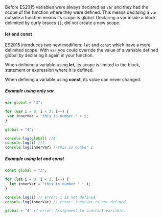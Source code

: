 Before ES2015 variables were always declared as `var` and they had the scope of the function where they were defined. 
This means declaring a `var` outside a function means its scope is global. Declaring a var inside a block delimited by curly braces `{}`, did not create a new scope. 

#### let and const

ES2015 introduces two new modifiers: `let` and `const` which have a more delimited scope. With `var` you could override the value of a variable defined global by declaring it again in your function.

 When defining a variable using **let**, its scope is limited to the block, statement or expression where it is defined.
 
 When defining a variable using **const**, its value can never changed. 

 ##### Example using only var

 ```javascript
var global = "3";

for (var i = 0; i < 2; i++) {
  var innerVar = "this is number " + i;
}

global = "4";

console.log(global) //4
console.log(i) //2
console.log(innerVar) //this is number 1
```

##### Example using let and const

```javascript
const global = "3";

for (let i = 0; i < 2; i++) {
  let innerVar = "this is number " + i;
}

console.log(i) // error: i is not defined
console.log(innerVar) // error: innerVar is not defined

global = '4' // error: Assignment to constant variable.
```